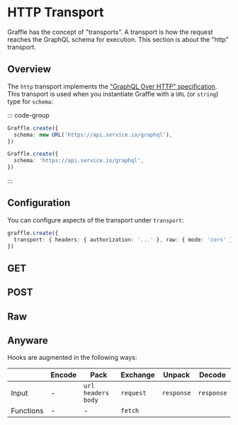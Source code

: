 # HTTP Transport

Graffle has the concept of "transports". A transport is how the request reaches the GraphQL schema for execution. This section is about the "http" transport.

<!--@include: @/guides/_example_links/transport-http.md-->

## Overview

The `http` transport implements the ["GraphQL Over HTTP" specification](https://github.com/graphql/graphql-over-http). This transport is used when you instantiate Graffle with a `URL` (or `string`) type for `schema`:

::: code-group

```ts [URL]
Graffle.create({
  schema: new URL('https://api.service.io/graphql'),
})
```

```ts [string]
Graffle.create({
  schema: 'https://api.service.io/graphql',
})
```

:::

## Configuration

<!--@include: @guides/_example_links/transport-http_RequestInput.md-->

You can configure aspects of the transport under `transport`:

```ts
graffle.create({
  transport: { headers: { authorization: '...' }, raw: { mode: 'cors' } },
})
```

## GET

<!--@include: @/guides/_example_links/method-get.md-->

## POST

## Raw

## Anyware

Hooks are augmented in the following ways:

|           | Encode | Pack                   | Exchange  | Unpack     | Decode     |
| --------- | ------ | ---------------------- | --------- | ---------- | ---------- |
| Input     | -      | `url` `headers` `body` | `request` | `response` | `response` |
| Functions | -      | -                      | `fetch`   |            |            |
